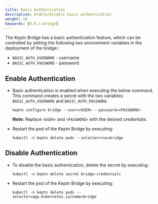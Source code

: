 ```yaml
---
title: Basic Authentication
description: Enable/Disable basic authentication
weight: 10
keywords: [0.9.x-bridge]
---
```


The Keptn Bridge has a basic authentication feature, which can be controlled by setting the following two environment variables in the deployment of the bridge::

* `BASIC_AUTH_USERNAME` - username
* `BASIC_AUTH_PASSWORD` - password

## Enable Authentication

* Basic authentication is enabled when executing the below command. This command creates a secret with the two variables: `BASIC_AUTH_USERNAME` and `BASIC_AUTH_PASSWORD`. 

    ```
    keptn configure bridge --user=<USER> --password=<PASSWORD>
    ```

    **Note:** Replace `<USER>` and `<PASSWORD>` with the desired credentials.

* Restart the pod of the Keptn Bridge by executing:

    ```console
    kubectl -n keptn delete pods --selector=run=bridge
    ```

## Disable Authentication

* To disable the basic authentication, delete the secret by executing: 

    ```console
    kubectl -n keptn delete secret bridge-credentials
    ```

* Restart the pod of the Keptn Bridge by executing:

    ```console
    kubectl -n keptn delete pods --selector=app.kubernetes.io/name=bridge
    ```
